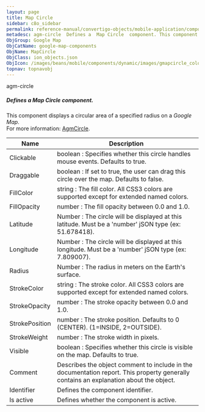 ```yaml
---
layout: page
title: Map Circle
sidebar: c8o_sidebar
permalink: reference-manual/convertigo-objects/mobile-application/components/google-map-components/map-circle/
metadesc: agm-circle  Defines a  Map Circle  component. This component displays a circular area of a specified radius on a  Google Map .  For more information  
ObjGroup: Google Map
ObjCatName: google-map-components
ObjName: MapCircle
ObjClass: ion_objects.json
ObjIcon: /images/beans/mobile/components/dynamic/images/gmapcircle_color_32x32.png
topnav: topnavobj
---
```

agm-circle<br/>

##### Defines a <i>Map Circle</i> component.<br/>
This component displays a circular area of a specified radius on a <i>Google Map</i>.<br/>
 For more information: <a href='https://angular-maps.com/api-docs/agm-core/directives/AgmCircle.html' target='_blank'>AgmCircle</a>.

Name | Description 
--- | ---
Clickable | boolean : Specifies whether this circle handles mouse events. Defaults to true.
Draggable | boolean : If set to true, the user can drag this circle over the map. Defaults to false.
FillColor | string : The fill color. All CSS3 colors are supported except for extended named colors.
FillOpacity | number : The fill opacity between 0.0 and 1.0.
Latitude | Number : The circle will be displayed at this latitude. Must be a 'number' jSON type (ex: 51.678418).
Longitude | Number : The circle will be displayed at this longitude. Must be a 'number' jSON type (ex: 7.809007).
Radius | Number : The radius in meters on the Earth's surface.
StrokeColor | string : The stroke color. All CSS3 colors are supported except for extended named colors.
StrokeOpacity | number : The stroke opacity between 0.0 and 1.0.
StrokePosition | number : The stroke position. Defaults to 0 (CENTER). (1=INSIDE, 2=OUTSIDE).
StrokeWeight | number : The stroke width in pixels.
Visible | boolean : Specifies whether this circle is visible on the map. Defaults to true.
Comment | Describes the object comment to include in the documentation report.  This property generally contains an explanation about the object. 
Identifier | Defines the component identifier.  
Is active | Defines whether the component is active. 

